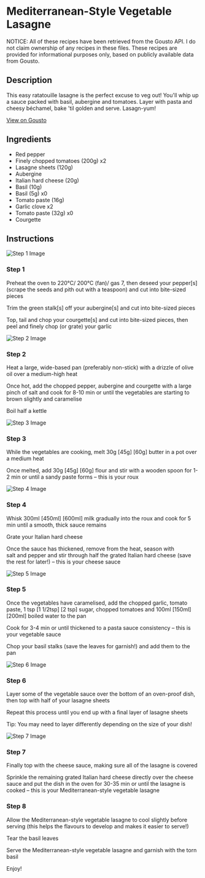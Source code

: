# Mediterranean-Style Vegetable Lasagne

NOTICE: All of these recipes have been retrieved from the Gousto API. I do not claim ownership of any recipes in these files. These recipes are provided for informational purposes only, based on publicly available data from Gousto.

## Description

This easy ratatouille lasagne is the perfect excuse to veg out! You'll whip up a sauce packed with basil, aubergine and tomatoes. Layer with pasta and cheesy béchamel, bake 'til golden and serve. Lasagn-yum!

[View on Gousto](https://www.gousto.co.uk/recipes/cookbook/mediterranean-vegetable-lasagne)

## Ingredients

- Red pepper
- Finely chopped tomatoes (200g) x2
- Lasagne sheets (120g)
- Aubergine
- Italian hard cheese (20g)
- Basil (10g)
- Basil (5g) x0
- Tomato paste (16g)
- Garlic clove x2
- Tomato paste (32g) x0
- Courgette

## Instructions

![Step 1 Image](https://production-media.gousto.co.uk/cms/recipe-step-image/902..-step-1-x200.jpg)

### Step 1

Preheat the oven to 220°C/ 200°C (fan)/ gas 7, then deseed your pepper[s] (scrape the seeds and pith out with a teaspoon) and cut into bite-sized pieces

Trim the green stalk[s] off your aubergine[s] and cut into bite-sized pieces

Top, tail and chop your courgette[s] and cut into bite-sized pieces, then peel and finely chop (or grate) your garlic

![Step 2 Image](https://production-media.gousto.co.uk/cms/recipe-step-image/902.-step-2-x200.jpg)

### Step 2

Heat a large, wide-based pan (preferably non-stick) with a drizzle of olive oil over a medium-high heat

Once hot, add the chopped pepper, aubergine and courgette with a large pinch of salt and cook for 8-10 min or until the vegetables are starting to brown slightly and caramelise

Boil half a kettle

![Step 3 Image](https://production-media.gousto.co.uk/cms/recipe-step-image/902.-step-3-x200.jpg)

### Step 3

While the vegetables are cooking, melt 30g <span class="text-purple">[45g]</span> <span class="text-danger">[60g]</span> butter in a pot over a medium heat

Once melted, add 30g <span class="text-purple">[45g]</span> <span class="text-danger">[60g]</span> flour and stir with a wooden spoon for 1-2 min or until a sandy paste forms – this is your roux

![Step 4 Image](https://production-media.gousto.co.uk/cms/recipe-step-image/902.-step-4-x200.jpg)

### Step 4

Whisk 300ml <span class="text-purple">[450ml]</span> <span class="text-danger">[600ml]</span> milk gradually into the roux and cook for 5 min until a smooth, thick sauce remains

Grate your Italian hard cheese

Once the sauce has thickened, remove from the heat, season with salt and pepper and stir through half the grated Italian hard cheese (save the rest for later!) – this is your cheese sauce

![Step 5 Image](https://production-media.gousto.co.uk/cms/recipe-step-image/902.-step-5-x200.jpg)

### Step 5

Once the vegetables have caramelised, add the chopped garlic, tomato paste, 1 tsp <span class="text-purple">[1 1/2tsp]</span> <span class="text-danger">[2 tsp]</span> sugar, chopped tomatoes and 100ml <span class="text-purple">[150ml]</span> <span class="text-danger">[200ml]</span> boiled water to the pan

Cook for 3-4 min or until thickened to a pasta sauce consistency – this is your vegetable sauce

Chop your basil stalks (save the leaves for garnish!) and add them to the pan

![Step 6 Image](https://production-media.gousto.co.uk/cms/recipe-step-image/902.-step-6-x200.jpg)

### Step 6

Layer some of the vegetable sauce over the bottom of an oven-proof dish, then top with half of your lasagne sheets

Repeat this process until you end up with a final layer of lasagne sheets

Tip: You may need to layer differently depending on the size of your dish!

![Step 7 Image](https://production-media.gousto.co.uk/cms/recipe-step-image/902.-step-7-x200.jpg)

### Step 7

Finally top with the cheese sauce, making sure all of the lasagne is covered

Sprinkle the remaining grated Italian hard cheese directly over the cheese sauce and put the dish in the oven for 30-35 min or until the lasagne is cooked – this is your Mediterranean-style vegetable lasagne

### Step 8

Allow the Mediterranean-style vegetable lasagne to cool slightly before serving (this helps the flavours to develop and makes it easier to serve!)

Tear the basil leaves

Serve the Mediterranean-style vegetable lasagne and garnish with the torn basil

Enjoy!

